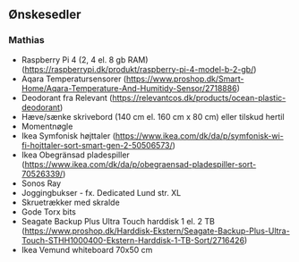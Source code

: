 ## Ønskesedler

<!-- ### Molly

* Penge
* Slik
* Barbie
    * Kaffebutik
    * Børnelæge Barbie
* Kasket
* Løbehjul
* Our Generation tilbehør
    * Deluxe outfit: Owl be cruising
    * Deluxe outfit: Cute to scoot
* Tiny Treasure tilbehør (undtagen pusletaske)
* Orbies
* Fila træningssæt, str. 134-140
* Scruv a love

### Zoey

* Træpuslespil til 2 årige
* Alt plastiklegetøj med Gurli Gris - bil, flyvemaskine osv - meget gerne brugt 

### Line

* Kettlebell 8 kg
* Håndvægte 3 kg
* Gavekort til For Emma (<https://foremma.dk/shop/>)
* Gavekort til Espressohouse
* Gavekort til Magasin
* <https://thehairlust.com/products/hair-and-scalp-detox-scrub> -->

### Mathias

* Raspberry Pi 4 (2, 4 el. 8 gb RAM) (<https://raspberrypi.dk/produkt/raspberry-pi-4-model-b-2-gb/>)
* Aqara Temperatursensorer (<https://www.proshop.dk/Smart-Home/Aqara-Temperature-And-Humitidy-Sensor/2718886>)
* Deodorant fra Relevant (<https://relevantcos.dk/products/ocean-plastic-deodorant>)
* Hæve/sænke skrivebord (140 cm el. 160 cm x 80 cm) eller tilskud hertil
* Momentnøgle
* Ikea Symfonisk højttaler (<https://www.ikea.com/dk/da/p/symfonisk-wi-fi-hojttaler-sort-smart-gen-2-50506573/>)
* Ikea Obegränsad pladespiller (<https://www.ikea.com/dk/da/p/obegraensad-pladespiller-sort-70526339/>)
* Sonos Ray
* Joggingbukser - fx. Dedicated Lund str. XL
* Skruetrækker med skralde
* Gode Torx bits
* Seagate Backup Plus Ultra Touch harddisk 1 el. 2 TB (<https://www.proshop.dk/Harddisk-Ekstern/Seagate-Backup-Plus-Ultra-Touch-STHH1000400-Ekstern-Harddisk-1-TB-Sort/2716426>)
* Ikea Vemund whiteboard 70x50 cm
